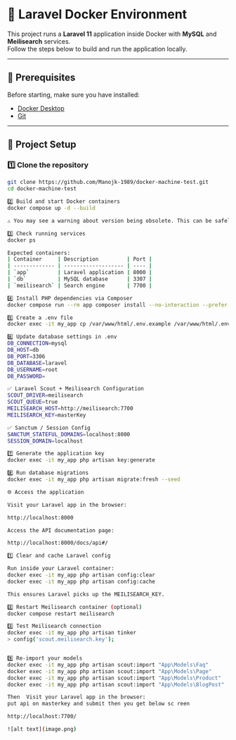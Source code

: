 # 🚀 Laravel Docker Environment

This project runs a **Laravel 11** application inside Docker with **MySQL** and **Meilisearch** services.  
Follow the steps below to build and run the application locally.

---

## 🧱 Prerequisites

Before starting, make sure you have installed:

- [Docker Desktop](https://www.docker.com/products/docker-desktop)
- [Git](https://git-scm.com/downloads)

---

## 🧩 Project Setup

### 1️⃣ Clone the repository

```bash
git clone https://github.com/Manojk-1989/docker-machine-test.git
cd docker-machine-test

2️⃣ Build and start Docker containers
docker compose up -d --build

⚠️ You may see a warning about version being obsolete. This can be safely ignored.

3️⃣ Check running services
docker ps

Expected containers:
| Container     | Description         | Port |
| ------------- | ------------------- | ---- |
| `app`         | Laravel application | 8000 |
| `db`          | MySQL database      | 3307 |
| `meilisearch` | Search engine       | 7700 |

4️⃣ Install PHP dependencies via Composer
docker compose run --rm app composer install --no-interaction --prefer-dist

5️⃣ Create a .env file
docker exec -it my_app cp /var/www/html/.env.example /var/www/html/.env

6️⃣ Update database settings in .env
DB_CONNECTION=mysql
DB_HOST=db
DB_PORT=3306
DB_DATABASE=laravel
DB_USERNAME=root
DB_PASSWORD=

✅ Laravel Scout + Meilisearch Configuration
SCOUT_DRIVER=meilisearch
SCOUT_QUEUE=true
MEILISEARCH_HOST=http://meilisearch:7700
MEILISEARCH_KEY=masterKey

✅ Sanctum / Session Config
SANCTUM_STATEFUL_DOMAINS=localhost:8000
SESSION_DOMAIN=localhost

7️⃣ Generate the application key
docker exec -it my_app php artisan key:generate

8️⃣ Run database migrations
docker exec -it my_app php artisan migrate:fresh --seed

🌐 Access the application

Visit your Laravel app in the browser:

http://localhost:8000

Access the API documentation page:

http://localhost:8000/docs/api#/

1️⃣ Clear and cache Laravel config

Run inside your Laravel container:
docker exec -it my_app php artisan config:clear
docker exec -it my_app php artisan config:cache

This ensures Laravel picks up the MEILISEARCH_KEY.

2️⃣ Restart Meilisearch container (optional)
docker compose restart meilisearch

3️⃣ Test Meilisearch connection
docker exec -it my_app php artisan tinker
> config('scout.meilisearch.key');


9️⃣ Re-import your models
docker exec -it my_app php artisan scout:import "App\Models\Faq"
docker exec -it my_app php artisan scout:import "App\Models\Page"
docker exec -it my_app php artisan scout:import "App\Models\Product"
docker exec -it my_app php artisan scout:import "App\Models\BlogPost"

Then  Visit your Laravel app in the browser:
put api on masterkey and submit then you get below sc reen

http://localhost:7700/

![alt text](image.png)